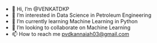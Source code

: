 - 👋 Hi, I’m @VENKATDKP
- 👀 I’m interested in Data Science in Petroleum Engineering
- 🌱 I’m currently learning Machine Learning in Python
- 💞️ I’m looking to collaborate on Machine Learning 
- 📫 How to reach me pvdkannaiah03@gmail.com

<!---
VENKATDKP/VENKATDKP is a ✨ special ✨ repository because its `README.md` (this file) appears on your GitHub profile.
You can click the Preview link to take a look at your changes.
--->
